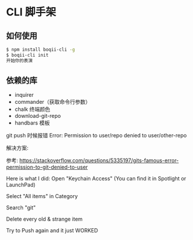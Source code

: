 # CLI 脚手架

## 如何使用

```bash
$ npm install boqii-cli -g
$ boqii-cli init
开始你的表演
```

## 依赖的库

- inquirer
- commander（获取命令行参数）
- chalk 终端颜色
- download-git-repo
- handbars 模板

git push 时候报错
Error: Permission to user/repo denied to user/other-repo

解决方案:

参考: https://stackoverflow.com/questions/5335197/gits-famous-error-permission-to-git-denied-to-user

Here is what I did:
Open "Keychain Access" (You can find it in Spotlight or LaunchPad)

Select "All items" in Category

Search "git"

Delete every old & strange item

Try to Push again and it just WORKED
